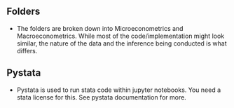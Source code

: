 ## Folders
- The folders are broken down into Microeconometrics and Macroeconometrics. While most of the code/implementation might look similar, the nature of the data and the inference being conducted is what differs.
## Pystata
* Pystata is used to run stata code within jupyter notebooks. You need a stata license for this. See pystata documentation for more.
